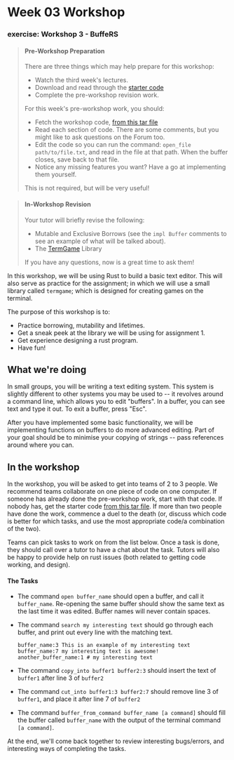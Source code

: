 # Week 03 Workshop

### exercise: Workshop 3 - BuffeRS

> #### Pre-Workshop Preparation
>
> There are three things which may help prepare for this workshop:
>
> - Watch the third week's lectures.
> - Download and read through the [starter code](https://cgi.cse.unsw.edu.au/~cs6991/24T1/workshop/03/starter.tar)
> - Complete the pre-workshop revision work.
>
> For this week's pre-workshop work, you should:
>
> - Fetch the workshop code, [from this tar file](https://cgi.cse.unsw.edu.au/~cs6991/24T1/workshop/03/starter.tar)
> - Read each section of code. There are some comments, but you might like to ask questions on the Forum too.
> - Edit the code so you can run the command: `open_file path/to/file.txt`, and read in the file at that path. When the buffer closes, save back to that file.
> - Notice any missing features you want? Have a go at implementing them yourself.
>
> This is not required, but will be very useful!

> #### In-Workshop Revision
>
> Your tutor will briefly revise the following:
>
> - Mutable and Exclusive Borrows (see the `impl Buffer` comments to see an example of what will be talked about).
> - The [TermGame](https://docs.rs/termgame/latest/termgame/) Library
>
> If you have any questions, now is a great time to ask them!

In this workshop, we will be using Rust to build a basic text editor. This will also serve as practice for the assignment; in which we will use a small library called `termgame`; which is designed for creating games on the terminal.

The purpose of this workshop is to:

- Practice borrowing, mutability and lifetimes.
- Get a sneak peek at the library we will be using for assignment 1.
- Get experience designing a rust program.
- Have fun!

## What we're doing

In small groups, you will be writing a text editing system. This system is slightly different to other systems you may be used to -- it revolves around a command line, which allows you to edit "buffers". In a buffer, you can see text and type it out. To exit a buffer, press "Esc".

After you have implemented some basic functionality, we will be implementing functions on buffers to do more advanced editing. Part of your goal should be to minimise your copying of strings -- pass references around where you can.

## In the workshop

In the workshop, you will be asked to get into teams of 2 to 3 people. We recommend teams collaborate on one piece of code on one computer. If someone has already done the pre-workshop work, start with that code. If nobody has, get the starter code [from this tar file](https://cgi.cse.unsw.edu.au/~cs6991/24T1/workshop/03/starter.tar). If more than two people have done the work, commence a duel to the death (or, discuss which code is better for which tasks, and use the most appropriate code/a combination of the two).

Teams can pick tasks to work on from the list below. Once a task is done, they should call over a tutor to have a chat about the task. Tutors will also be happy to provide help on rust issues (both related to getting code working, and design).

#### The Tasks

- The command `open buffer_name` should open a buffer, and call it `buffer_name`. Re-opening the same buffer should show the same text as the last time it was edited. Buffer names will never contain spaces.

- The command `search my interesting text` should go through each buffer, and print out every line with the matching text.

  ```
  buffer_name:3 This is an example of my interesting text
  buffer_name:7 my interesting text is awesome!
  another_buffer_name:1 # my interesting text
  ```

- The command `copy_into buffer1 buffer2:3` should insert the text of `buffer1` after line 3 of `buffer2`

- The command `cut_into buffer1:3 buffer2:7` should remove line 3 of `buffer1`, and place it after line 7 of `buffer2`

- The command `buffer_from_command buffer_name [a command]` should fill the buffer called `buffer_name` with the output of the terminal command `[a command]`.

At the end, we'll come back together to review interesting bugs/errors, and interesting ways of completing the tasks.